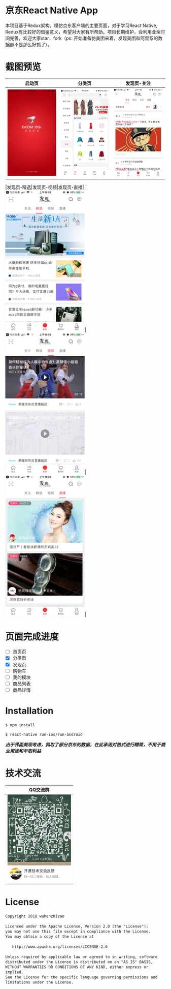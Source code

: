 # 京东React Native App
本项目基于Redux架构，模仿京东客户端的主要页面，对于学习React Native, Redux有比较好的借鉴意义，希望对大家有所帮助。项目长期维护，会利用业余时间完善，欢迎大家star，fork（ps: 开始准备仿美团来着，发现美团和阿里系的数据都不是那么好抓了），

截图预览  
======
|启动页|分类页|发现页-关注|
|:---:|:---:|:---:|
|<img src="screenshots/screenshots_jd_launch.png" alt="启动页"  width="250">|<img src="screenshots/screenshots_jd_category.png" alt="分类页"  width="250">|<img src="screenshots/screenshots_jd_discovery_attention.png" alt="发现页-关注"  width="250">|


|发现页-精选|发现页-视频|发现页-直播|
|<img src="screenshots/screenshots_jd_discovery_choice.png" alt="发现页-精选"  width="250">|<img src="screenshots/screenshots_jd_discovery_video.png" alt="发现页-视频"  width="250">|<img src="screenshots/screenshots_jd_discovery_live.png" alt="发现页-直播"  width="250">|

页面完成进度  
==========    

- [ ] 首页页
- [x] 分类页
- [x] 发现页
- [ ] 购物车
- [ ] 我的模块
- [ ] 商品列表
- [ ] 商品详情

Installation
============

```
$ npm install
```

```
$ react-native run-ios/run-android
```


***出于界面美观考虑，抓取了部分京东的数据，在此承诺对格式进行精简，不用于商业用途和牟取利益***

技术交流
======
|QQ交流群|
|:---:|
|<img src="screenshots/qq_group.jpeg" alt="screenshots"  width="200">|

License
=======
```
Copyright 2018 wuhenzhizao

Licensed under the Apache License, Version 2.0 (the "License");
you may not use this file except in compliance with the License.
You may obtain a copy of the License at

   http://www.apache.org/licenses/LICENSE-2.0

Unless required by applicable law or agreed to in writing, software
distributed under the License is distributed on an "AS IS" BASIS,
WITHOUT WARRANTIES OR CONDITIONS OF ANY KIND, either express or implied.
See the License for the specific language governing permissions and
limitations under the License.
```


